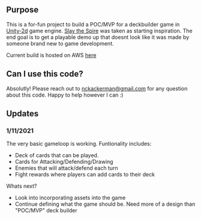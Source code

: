 ## Purpose
This is a for-fun project to build a POC/MVP for a deckbuilder game in [Unity-2d](https://unity.com/solutions/2d) game engine. [Slay the Spire](https://store.steampowered.com/app/646570/Slay_the_Spire/) was taken as starting inspiration. The end goal is to get a playable demo up that doesnt look like it was made by someone brand new to game development.

Current build is hosted on AWS [here](http://deck-builder-demo-nckackerman.s3-website-us-east-1.amazonaws.com/)

## Can I use this code?
Absolutly! Please reach out to nckackerman@gmail.com for any question about this code. Happy to help however I can :)

## Updates

### 1/11/2021 

The very basic gameloop is working. Funtionality includes:
- Deck of cards that can be played.
- Cards for Attacking/Defending/Drawing
- Enemies that will attack/defend each turn
- Fight rewards where players can add cards to their deck

Whats next?
- Look into incorporating assets into the game
- Continue defining what the game should be. Need more of a design than "POC/MVP" deck builder
